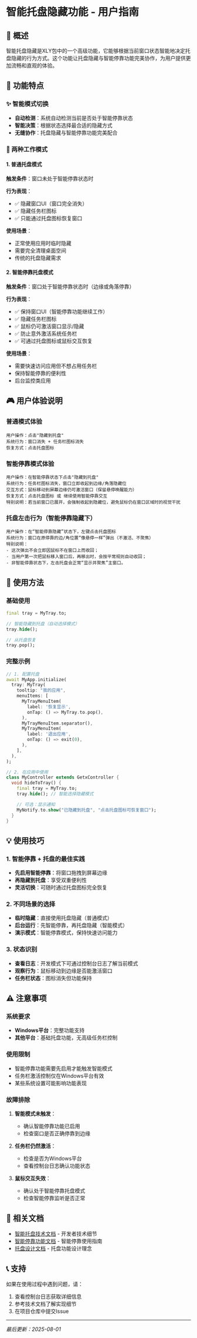 # 智能托盘隐藏功能 - 用户指南

## 📖 概述

智能托盘隐藏是XLY包中的一个高级功能，它能够根据当前窗口状态智能地决定托盘隐藏的行为方式。这个功能让托盘隐藏与智能停靠功能完美协作，为用户提供更加流畅和直观的体验。

## 🎯 功能特点

### ✨ 智能模式切换
- **自动检测**：系统自动检测当前是否处于智能停靠状态
- **智能决策**：根据状态选择最合适的隐藏方式
- **无缝协作**：托盘隐藏与智能停靠功能完美配合

### 🔄 两种工作模式

#### 1. 普通托盘模式
**触发条件**：窗口未处于智能停靠状态时

**行为表现**：
- ✅ 隐藏窗口UI（窗口完全消失）
- ✅ 隐藏任务栏图标
- ✅ 只能通过托盘图标恢复窗口

**使用场景**：
- 正常使用应用时临时隐藏
- 需要完全清理桌面空间
- 传统的托盘隐藏需求

#### 2. 智能停靠托盘模式
**触发条件**：窗口处于智能停靠状态时（边缘或角落停靠）

**行为表现**：
- ✅ 保持窗口UI（智能停靠功能继续工作）
- ✅ 隐藏任务栏图标
- ✅ 鼠标仍可激活窗口显示/隐藏
- ✅ 防止意外激活系统任务栏
- ✅ 可通过托盘图标或鼠标交互恢复

**使用场景**：
- 需要快速访问应用但不想占用任务栏
- 保持智能停靠的便利性
- 后台监控类应用

## 🎮 用户体验说明

### 普通模式体验
```
用户操作：点击"隐藏到托盘"
系统行为：窗口消失 + 任务栏图标消失
恢复方式：点击托盘图标
```

### 智能停靠模式体验
```
用户操作：在智能停靠状态下点击"隐藏到托盘"
系统行为：任务栏图标消失，窗口立即收起到边缘/角落隐藏位
交互方式：鼠标移动到屏幕边缘仍可激活窗口（保留悬停唤醒能力）
恢复方式：点击托盘图标 或 继续使用智能停靠交互
特别说明：若当前窗口已展开，会强制收起到隐藏位，避免鼠标仍在窗口区域时的视觉干扰
```

### 托盘左击行为（智能停靠隐藏下）
```
用户操作：在“智能停靠隐藏”状态下，左键点击托盘图标
系统行为：窗口在原停靠的边/角位置“像悬停一样”弹出（不激活、不聚焦）
特别说明：
- 这次弹出不会立即因鼠标不在窗口上而收回；
- 当用户第一次把鼠标移入窗口后，再移出时，会按平常规则自动收回；
- 非智能停靠状态下，左击托盘会正常“显示并聚焦”主窗口。
```

## 🚀 使用方法

### 基础使用
```dart
final tray = MyTray.to;

// 智能隐藏到托盘（自动选择模式）
tray.hide();

// 从托盘恢复
tray.pop();
```

### 完整示例
```dart
// 1. 配置托盘
await MyApp.initialize(
  tray: MyTray(
    tooltip: "我的应用",
    menuItems: [
      MyTrayMenuItem(
        label: '恢复显示',
        onTap: () => MyTray.to.pop(),
      ),
      MyTrayMenuItem.separator(),
      MyTrayMenuItem(
        label: '退出应用',
        onTap: () => exit(0),
      ),
    ],
  ),
);

// 2. 在应用中使用
class MyController extends GetxController {
  void hideToTray() {
    final tray = MyTray.to;
    tray.hide(); // 智能选择隐藏模式

    // 可选：显示通知
    MyNotify.to.show("已隐藏到托盘", "点击托盘图标可恢复窗口");
  }
}
```

## 💡 使用技巧

### 1. 智能停靠 + 托盘的最佳实践
- **先启用智能停靠**：将窗口拖拽到屏幕边缘
- **再隐藏到托盘**：享受双重便利性
- **灵活切换**：可随时通过托盘图标完全恢复

### 2. 不同场景的选择
- **临时隐藏**：直接使用托盘隐藏（普通模式）
- **后台运行**：先智能停靠，再托盘隐藏（智能模式）
- **演示模式**：智能停靠模式，保持快速访问能力

### 3. 状态识别
- **查看日志**：开发模式下可通过控制台日志了解当前模式
- **观察行为**：鼠标移动到边缘是否能激活窗口
- **任务栏状态**：图标消失但功能保持

## ⚠️ 注意事项

### 系统要求
- **Windows平台**：完整功能支持
- **其他平台**：基础托盘功能，无高级任务栏控制

### 使用限制
- 智能停靠功能需要先启用才能触发智能模式
- 任务栏激活控制仅在Windows平台有效
- 某些系统设置可能影响功能表现

### 故障排除
1. **智能模式未触发**：
   - 确认智能停靠功能已启用
   - 检查窗口是否正确停靠到边缘

2. **任务栏仍然激活**：
   - 检查是否为Windows平台
   - 查看控制台日志确认功能状态

3. **鼠标交互失效**：
   - 确认处于智能停靠托盘模式
   - 检查智能停靠监听是否正常

## 🔗 相关文档

- [智能托盘技术文档](.doc/smart_tray_technical.md) - 开发者技术细节
- [智能停靠功能文档](lib/src/smart_dock/README.md) - 智能停靠使用指南
- [托盘设计文档](.doc/my_tray_design.md) - 托盘功能设计理念

## 📞 支持

如果在使用过程中遇到问题，请：
1. 查看控制台日志获取详细信息
2. 参考技术文档了解实现细节
3. 在项目仓库中提交Issue

---

*最后更新：2025-08-01*
